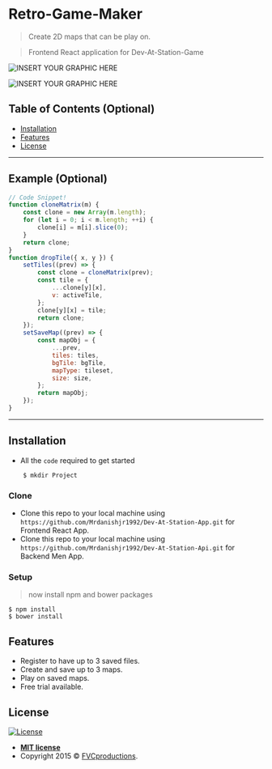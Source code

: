 # Retro-Game-Maker

> Create 2D maps that can be play on.

> Frontend React application for Dev-At-Station-Game

![INSERT YOUR GRAPHIC HERE](https://imgur.com/a/aUPrggZ)

![INSERT YOUR GRAPHIC HERE](https://imgur.com/a/kK9iRxP)

## Table of Contents (Optional)

- [Installation](#installation)
- [Features](#features)
- [License](#license)

---

## Example (Optional)

```javascript
// Code Snippet!
function cloneMatrix(m) {
	const clone = new Array(m.length);
	for (let i = 0; i < m.length; ++i) {
		clone[i] = m[i].slice(0);
	}
	return clone;
}
function dropTile({ x, y }) {
	setTiles((prev) => {
		const clone = cloneMatrix(prev);
		const tile = {
			...clone[y][x],
			v: activeTile,
		};
		clone[y][x] = tile;
		return clone;
	});
	setSaveMap((prev) => {
		const mapObj = {
			...prev,
			tiles: tiles,
			bgTile: bgTile,
			mapType: tileset,
			size: size,
		};
		return mapObj;
	});
}
```

---

## Installation

- All the `code` required to get started

```shell
    $ mkdir Project
```

### Clone

- Clone this repo to your local machine using `https://github.com/Mrdanishjr1992/Dev-At-Station-App.git` for Frontend React App.
- Clone this repo to your local machine using `https://github.com/Mrdanishjr1992/Dev-At-Station-Api.git` for Backend Men App.

### Setup

> now install npm and bower packages

```shell
$ npm install
$ bower install
```

## Features

- Register to have up to 3 saved files.
- Create and save up to 3 maps.
- Play on saved maps.
- Free trial available.

## License

[![License](http://img.shields.io/:license-mit-blue.svg?style=flat-square)](http://badges.mit-license.org)

- **[MIT license](http://opensource.org/licenses/mit-license.php)**
- Copyright 2015 © <a href="http://fvcproductions.com" target="_blank">FVCproductions</a>.
